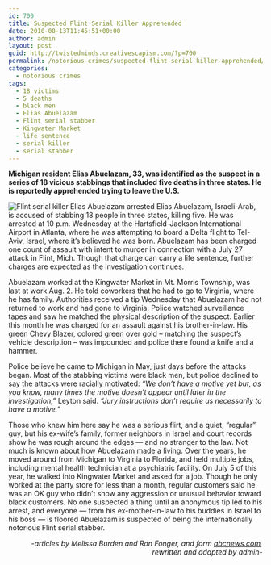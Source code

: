 ```yaml
---
id: 700
title: Suspected Flint Serial Killer Apprehended
date: 2010-08-13T11:45:51+00:00
author: admin
layout: post
guid: http://twistedminds.creativescapism.com/?p=700
permalink: /notorious-crimes/suspected-flint-serial-killer-apprehended/
categories:
  - notorious crimes
tags:
  - 18 victims
  - 5 deaths
  - black men
  - Elias Abuelazam
  - Flint serial stabber
  - Kingwater Market
  - life sentence
  - serial killer
  - serial stabber
---
```

<p class="dropcap-first">
  <strong>Michigan resident Elias Abuelazam, 33, was identified as the suspect in a series of 18 vicious stabbings that included five deaths in three states. He is reportedly apprehended trying to leave the U.S.</strong>
</p>

<img class="left" title="serial killer Elias Abuelazam" src="http://twistedminds.creativescapism.com/img/post/EliasAbuelazam.jpg" alt="Flint serial killer Elias Abuelazam arrested" /> Elias Abuelazam, Israeli-Arab, is accused of stabbing 18 people in three states, killing five. He was arrested at 10 p.m. Wednesday at the Hartsfield-Jackson International Airport in Atlanta, where he was attempting to board a Delta flight to Tel-Aviv, Israel, where it’s believed he was born. Abuelazam has been charged one count of assault with intent to murder in connection with a July 27 attack in Flint, Mich. Though that charge can carry a life sentence, further charges are expected as the investigation continues.

Abuelazam worked at the Kingwater Market in Mt. Morris Township, was last at work Aug. 2. He told coworkers that he had to go to Virginia, where he has family. Authorities received a tip Wednesday that Abuelazam had not returned to work and had gone to Virginia. Police watched surveillance tapes and saw he matched the physical description of the suspect. Earlier this month he was charged for an assault against his brother-in-law. His green Chevy Blazer, colored green over gold – matching the suspect’s vehicle description – was impounded and police there found a knife and a hammer.

Police believe he came to Michigan in May, just days before the attacks began. Most of the stabbing victims were black men, but police declined to say the attacks were racially motivated: _&#8220;We don&#8217;t have a motive yet but, as you know, many times the motive doesn&#8217;t appear until later in the investigation,&#8221;_ Leyton said. _&#8220;Jury instructions don&#8217;t require us necessarily to have a motive.&#8221;_ 

Those who knew him here say he was a serious flirt, and a quiet, “regular” guy, but his ex-wife’s family, former neighbors in Israel and court records show he was rough around the edges — and no stranger to the law. Not much is known about how Abuelazam made a living. Over the years, he moved around from Michigan to Virginia to Florida, and held multiple jobs, including mental health technician at a psychiatric facility. On July 5 of this year, he walked into Kingwater Market and asked for a job. Though he only worked at the party store for less than a month, regular customers said he was an OK guy who didn’t show any aggression or unusual behavior toward black customers. No one suspected a thing until an anonymous tip led to his arrest, and everyone — from his ex-mother-in-law to his buddies in Israel to his boss — is floored Abuelazam is suspected of being the internationally notorious Flint serial stabber.

<p style="text-align: right;">
  <em>-articles by Melissa Burden and Ron Fonger, and form <a title="abcnews" href="http://abcnews.go.com">abcnews.com</a>, rewritten and adapted by admin-</em>
</p>